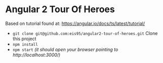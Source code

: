 # Angular 2 Tour Of Heroes

Based on tutorial found at: https://angular.io/docs/ts/latest/tutorial/

- `git clone git@github.com:eis95/angular2-tour-of-heroes.git` Clone this project
- `npm install`
- `npm start` *(it should open your browser pointing to http://localhost:3000/)*
